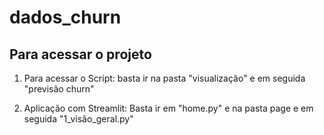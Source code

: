 # dados_churn

## Para acessar o projeto 

1) Para acessar o Script: basta ir na pasta "visualização" e em seguida "previsão churn"

2) Aplicação com Streamlit: Basta ir em "home.py" e na pasta page e em seguida "1_visão_geral.py"

   
   
